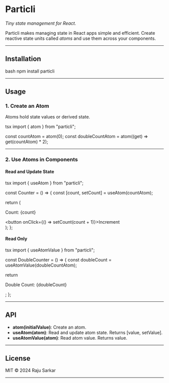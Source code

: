 # Particli

*Tiny state management for React.*

Particli makes managing state in React apps simple and efficient. Create reactive state units called *atoms* and use them across your components.

---

## Installation

bash
npm install particli


---

## Usage

### 1. Create an Atom

Atoms hold state values or derived state.

tsx
import { atom } from "particli";

const countAtom = atom(0);
const doubleCountAtom = atom((get) => get(countAtom) * 2);


---

### 2. Use Atoms in Components

#### Read and Update State

tsx
import { useAtom } from "particli";

const Counter = () => {
  const [count, setCount] = useAtom(countAtom);

  return (
    <div>
      <p>Count: {count}</p>
      <button onClick={() => setCount(count + 1)}>Increment</button>
    </div>
  );
};


#### Read Only

tsx
import { useAtomValue } from "particli";

const DoubleCounter = () => {
  const doubleCount = useAtomValue(doubleCountAtom);

  return <p>Double Count: {doubleCount}</p>;
};


---

## API

- **atom(initialValue)**: Create an atom.
- **useAtom(atom)**: Read and update atom state. Returns [value, setValue].
- **useAtomValue(atom)**: Read atom value. Returns value.

---

## License

MIT © 2024 Raju Sarkar

---